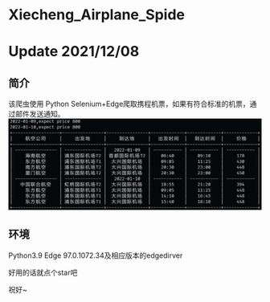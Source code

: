 # Xiecheng_Airplane_Spide
# Update 2021/12/08
简介
----
该爬虫使用 Python Selenium+Edge爬取携程机票，如果有符合标准的机票，通过邮件发送通知。
![](Result.png)

环境
----

Python3.9 Edge 97.0.1072.34及相应版本的edgedirver

好用的话就点个star吧

祝好~
